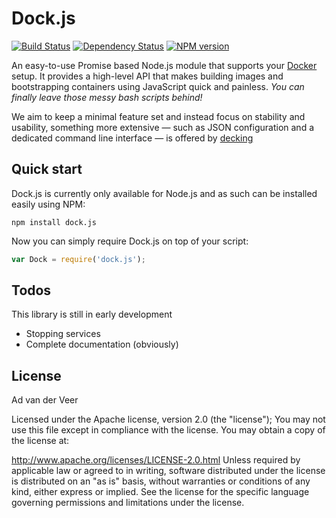 Dock.js
=======

[![Build Status](https://travis-ci.org/advanderveer/dock.js.png)](https://travis-ci.org/advanderveer/dock.js)
[![Dependency Status](https://david-dm.org/advanderveer/dock.js.png)](https://david-dm.org/advanderveer/dock.js)
[![NPM version](https://badge.fury.io/js/dock.js.png)](http://badge.fury.io/js/dock.js)

An easy-to-use Promise based Node.js module that supports your [Docker](http://www.docker.io) setup. It provides a high-level API that makes building images and bootstrapping containers using JavaScript quick and painless. _You can  finally leave those messy bash scripts behind!_

We aim to keep a minimal feature set and instead focus on stability and usability, something more extensive — such as JSON configuration and a dedicated command line interface — is offered by [decking](http://decking.io/)

Quick start
----------
Dock.js is currently only available for Node.js and as such can be installed easily using NPM:

```Shell
npm install dock.js
```

Now you can simply require Dock.js on top of your script: 

```JavaScript
var Dock = require('dock.js');
```


Todos
------
This library is still in early development

-   Stopping services
-   Complete documentation (obviously)

License
-------
Ad van der Veer

Licensed under the Apache license, version 2.0 (the "license"); You may not use this file except in compliance with the license. You may obtain a copy of the license at:

http://www.apache.org/licenses/LICENSE-2.0.html
Unless required by applicable law or agreed to in writing, software distributed under the license is distributed on an "as is" basis, without warranties or conditions of any kind, either express or implied. See the license for the specific language governing permissions and limitations under the license.